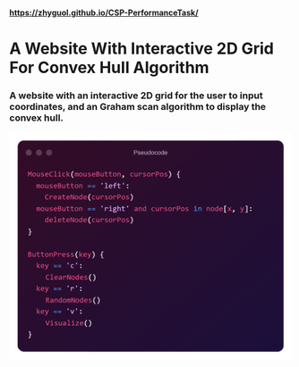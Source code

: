 #### https://zhyguol.github.io/CSP-PerformanceTask/

# A Website With Interactive 2D Grid For Convex Hull Algorithm


### A website with an interactive 2D grid for the user to input coordinates, and an Graham scan algorithm to display the convex hull.

<img src="Pseudocode.png"></img>
